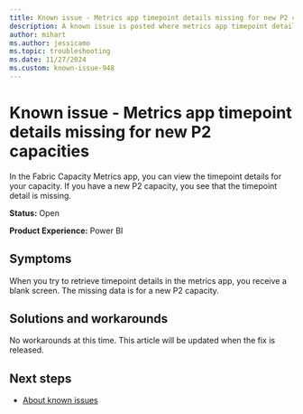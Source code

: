 ```yaml
---
title: Known issue - Metrics app timepoint details missing for new P2 capacities
description: A known issue is posted where metrics app timepoint details are missing for new P2 capacities.
author: mihart
ms.author: jessicamo
ms.topic: troubleshooting  
ms.date: 11/27/2024
ms.custom: known-issue-948
---
```


# Known issue - Metrics app timepoint details missing for new P2 capacities

In the Fabric Capacity Metrics app, you can view the timepoint details for your capacity. If you have a new P2 capacity, you see that the timepoint detail is missing.

**Status:** Open

**Product Experience:** Power BI

## Symptoms

When you try to retrieve timepoint details in the metrics app, you receive a blank screen. The missing data is for a new P2 capacity.

## Solutions and workarounds

No workarounds at this time. This article will be updated when the fix is released.

## Next steps

- [About known issues](https://support.fabric.microsoft.com/known-issues)
